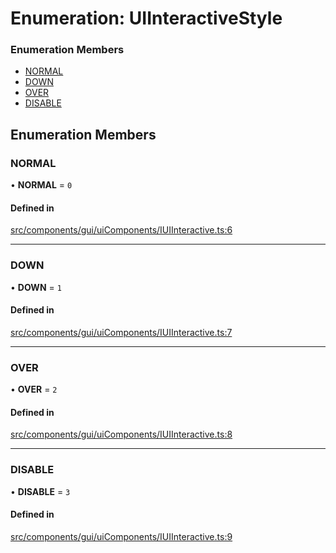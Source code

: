 # Enumeration: UIInteractiveStyle


### Enumeration Members

- [NORMAL](UIInteractiveStyle.md#normal)
- [DOWN](UIInteractiveStyle.md#down)
- [OVER](UIInteractiveStyle.md#over)
- [DISABLE](UIInteractiveStyle.md#disable)

## Enumeration Members

### NORMAL

• **NORMAL** = ``0``

#### Defined in

[src/components/gui/uiComponents/IUIInteractive.ts:6](https://github.com/Orillusion/orillusion/blob/main/src/components/gui/uiComponents/IUIInteractive.ts#L6)

___

### DOWN

• **DOWN** = ``1``

#### Defined in

[src/components/gui/uiComponents/IUIInteractive.ts:7](https://github.com/Orillusion/orillusion/blob/main/src/components/gui/uiComponents/IUIInteractive.ts#L7)

___

### OVER

• **OVER** = ``2``

#### Defined in

[src/components/gui/uiComponents/IUIInteractive.ts:8](https://github.com/Orillusion/orillusion/blob/main/src/components/gui/uiComponents/IUIInteractive.ts#L8)

___

### DISABLE

• **DISABLE** = ``3``

#### Defined in

[src/components/gui/uiComponents/IUIInteractive.ts:9](https://github.com/Orillusion/orillusion/blob/main/src/components/gui/uiComponents/IUIInteractive.ts#L9)
